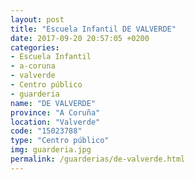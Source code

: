 ```yaml
---
layout: post
title: "Escuela Infantil DE VALVERDE"
date: 2017-09-20 20:57:05 +0200
categories:
- Escuela Infantil
- a-coruna
- valverde
- Centro público
- guarderia
name: "DE VALVERDE"
province: "A Coruña"
location: "Valverde"
code: "15023788"
type: "Centro público"
img: guarderia.jpg
permalink: /guarderias/de-valverde.html
---
```

